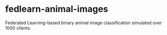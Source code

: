 # fedlearn-animal-images
Federated Learning-based binary animal image classification simulated over 1000 clients.
